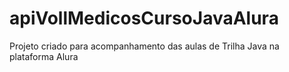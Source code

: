 # apiVollMedicosCursoJavaAlura
Projeto criado para acompanhamento das aulas de Trilha Java na plataforma Alura
